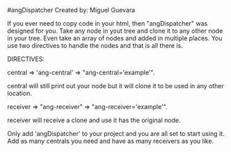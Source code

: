 #angDispatcher
Created by: Miguel Guevara

If you ever need to copy code in your html, then "angDispatcher" was designed for you.
Take any node in yout tree and clone it to any other node in your tree. Even take an array of nodes
and added in multiple places. 
You use two directives to handle the nodes and that is all there is. 

DIRECTIVES:

central => 'ang-central' => "ang-central='example'".

central will still print out your node but it will clone it to be used in any other location.

receiver => "ang-receiver" => "ang-receiver='example'".

receiver will receive a clone and use it has the original node.

Only add 'angDispatcher' to your project and you are all set to start using it.
Add as many centrals you need and have as many receivers as you like.

